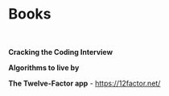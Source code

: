 # Books

&nbsp;

**Cracking the Coding Interview**

**Algorithms to live by**

**The Twelve-Factor app** - https://12factor.net/
